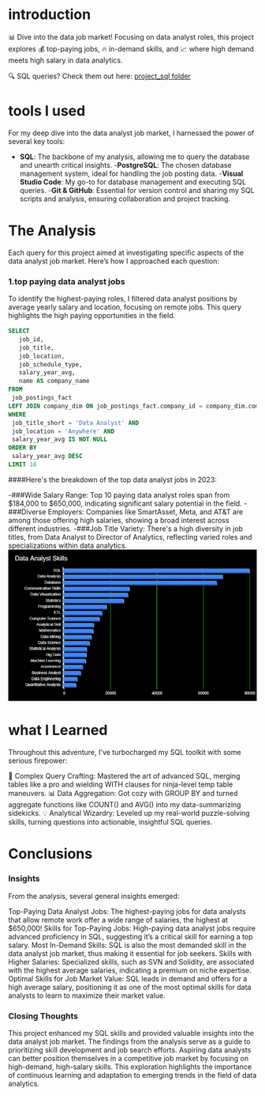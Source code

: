 # introduction
📊 Dive into the data job market! Focusing on data analyst roles, this project explores 💰 top-paying jobs, 🔥 in-demand skills, and 📈 where high demand meets high salary in data analytics.

🔍 SQL queries? Check them out here: [project_sql folder](/project_sql/)

# tools I used
For my deep dive into the data analyst job market, I harnessed the power of several key tools:

- **SQL**: The backbone of my analysis, allowing me to query the database and unearth critical insights.
-**PostgreSQL**: The chosen database management system, ideal for handling the job posting data.
-**Visual Studio Code**: My go-to for database management and executing SQL queries.
-**Git & GitHub**: Essential for version control and sharing my SQL scripts and analysis, ensuring collaboration and project tracking.
# The Analysis
Each query for this project aimed at investigating specific aspects of the data analyst job market. Here’s how I approached each question:
### 1.top paying data analyst jobs
To identify the highest-paying roles, I filtered data analyst positions by average yearly salary and location, focusing on remote jobs. This query highlights the high paying opportunities in the field.
```sql
SELECT 
   job_id,
   job_title,
   job_location,
   job_schedule_type,
   salary_year_avg,
   name AS company_name
FROM
 job_postings_fact
LEFT JOIN company_dim ON job_postings_fact.company_id = company_dim.company_id
WHERE
 job_title_short = 'Data Analyst' AND 
 job_location = 'Anywhere' AND
 salary_year_avg IS NOT NULL
ORDER BY
 salary_year_avg DESC
LIMIT 10
```
####Here's the breakdown of the top data analyst jobs in 2023:

-###Wide Salary Range: Top 10 paying data analyst roles span from $184,000 to $650,000, indicating significant salary potential in the field.
-###Diverse Employers: Companies like SmartAsset, Meta, and AT&T are among those offering high salaries, showing a broad interest across different industries.
-###Job Title Variety: There's a high diversity in job titles, from Data Analyst to Director of Analytics, reflecting varied roles and specializations within data analytics.
![top paying roles](./assets/data-analyst-skills.webp)



# what I Learned
Throughout this adventure, I've turbocharged my SQL toolkit with some serious firepower:

🧩 Complex Query Crafting: Mastered the art of advanced SQL, merging tables like a pro and wielding WITH clauses for ninja-level temp table maneuvers.
📊 Data Aggregation: Got cozy with GROUP BY and turned aggregate functions like COUNT() and AVG() into my data-summarizing sidekicks.
💡 Analytical Wizardry: Leveled up my real-world puzzle-solving skills, turning questions into actionable, insightful SQL queries.
# Conclusions
### Insights
From the analysis, several general insights emerged:

Top-Paying Data Analyst Jobs: The highest-paying jobs for data analysts that allow remote work offer a wide range of salaries, the highest at $650,000!
Skills for Top-Paying Jobs: High-paying data analyst jobs require advanced proficiency in SQL, suggesting it’s a critical skill for earning a top salary.
Most In-Demand Skills: SQL is also the most demanded skill in the data analyst job market, thus making it essential for job seekers.
Skills with Higher Salaries: Specialized skills, such as SVN and Solidity, are associated with the highest average salaries, indicating a premium on niche expertise.
Optimal Skills for Job Market Value: SQL leads in demand and offers for a high average salary, positioning it as one of the most optimal skills for data analysts to learn to maximize their market value.

### Closing Thoughts
This project enhanced my SQL skills and provided valuable insights into the data analyst job market. The findings from the analysis serve as a guide to prioritizing skill development and job search efforts. Aspiring data analysts can better position themselves in a competitive job market by focusing on high-demand, high-salary skills. This exploration highlights the importance of continuous learning and adaptation to emerging trends in the field of data analytics.
